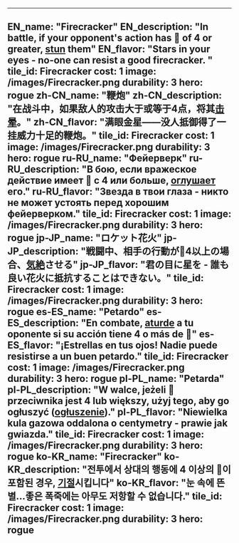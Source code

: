 ---

EN_name: "Firecracker"
EN_description: "In battle, if your opponent's action has 🔸 of 4 or greater, <u>stun</u> them"
EN_flavor: "Stars in your eyes - no-one can resist a good firecracker. "
tile_id: Firecracker
cost: 1
image: /images/Firecracker.png
durability: 3
hero: rogue
zh-CN_name: "鞭炮"
zh-CN_description: "在战斗中，如果敌人的攻击大于或等于4点，将其<u>击晕</u>。"
zh-CN_flavor: "满眼金星——没人抵御得了一挂威力十足的鞭炮。"
tile_id: Firecracker
cost: 1
image: /images/Firecracker.png
durability: 3
hero: rogue
ru-RU_name: "Фейерверк"
ru-RU_description: "В бою, если вражеское действие имеет 🔸 с 4 или больше, <u>оглушает</u> его."
ru-RU_flavor: "Звезда в твои глаза - никто не может устоять перед хорошим фейерверком."
tile_id: Firecracker
cost: 1
image: /images/Firecracker.png
durability: 3
hero: rogue
jp-JP_name: "ロケット花火"
jp-JP_description: "戦闘中、相手の行動が🔸4以上の場合、<u>気絶</u>させる"
jp-JP_flavor: "君の目に星を - 誰も良い花火に抵抗することはできない。"
tile_id: Firecracker
cost: 1
image: /images/Firecracker.png
durability: 3
hero: rogue
es-ES_name: "Petardo"
es-ES_description: "En combate, <u>aturde</u> a tu oponente si su acción tiene 4 o más de 🔸"
es-ES_flavor: "¡Estrellas en tus ojos! Nadie puede resistirse a un buen petardo."
tile_id: Firecracker
cost: 1
image: /images/Firecracker.png
durability: 3
hero: rogue
pl-PL_name: "Petarda"
pl-PL_description: "W walce, jeżeli 🔸 przeciwnika jest 4 lub większy, użyj tego, aby go ogłuszyć (<u>ogłuszenie</u>)."
pl-PL_flavor: "Niewielka kula gazowa oddalona o centymetry - prawie jak gwiazda."
tile_id: Firecracker
cost: 1
image: /images/Firecracker.png
durability: 3
hero: rogue
ko-KR_name: "Firecracker"
ko-KR_description: "전투에서 상대의 행동에 4 이상의 🔸이 포함된 경우, <u>기절</u>시킵니다"
ko-KR_flavor: "눈 속에 뜬 별...좋은 폭죽에는 아무도 저항할 수 없습니다."
tile_id: Firecracker
cost: 1
image: /images/Firecracker.png
durability: 3
hero: rogue
---